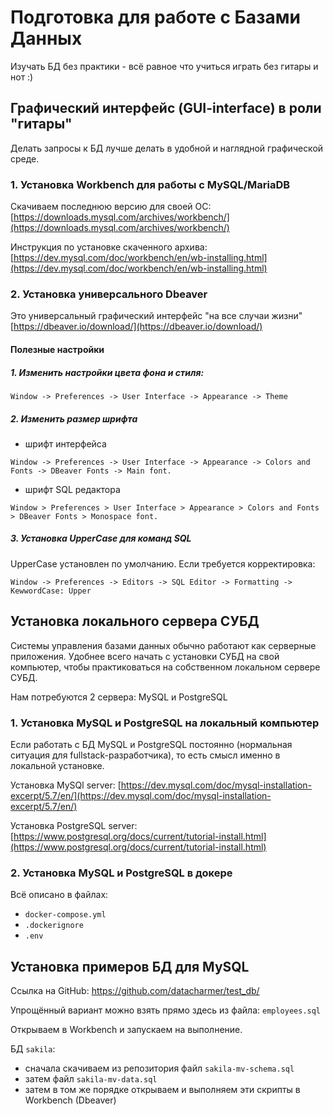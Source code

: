 # Подготовка для работе с Базами Данных

Изучать БД без практики - всё равное что учиться играть без гитары и нот :)

## Графический интерфейс (GUI-interface) в роли "гитары"

Делать запросы к БД лучше делать в удобной и наглядной графической среде.

### 1. Установка Workbench для работы с MySQL/MariaDB

Скачиваем последнюю версию для своей ОС:
[https://downloads.mysql.com/archives/workbench/](https://downloads.mysql.com/archives/workbench/)

Инструкция по установке скаченного архива:
[https://dev.mysql.com/doc/workbench/en/wb-installing.html](https://dev.mysql.com/doc/workbench/en/wb-installing.html)

### 2. Установка универсального Dbeaver

Это универсальный графический интерфейс "на все случаи жизни"
[https://dbeaver.io/download/](https://dbeaver.io/download/)

#### Полезные настройки
##### 1. Изменить настройки цвета фона и стиля:
```
Window -> Preferences -> User Interface -> Appearance -> Theme
```

##### 2. Изменить размер шрифта
- шрифт интерфейса
```
Window -> Preferences -> User Interface -> Appearance -> Colors and Fonts -> DBeaver Fonts -> Main font.
```
- шрифт SQL редактора
```
Window > Preferences > User Interface > Appearance > Colors and Fonts > DBeaver Fonts > Monospace font.
```

##### 3. Установка UpperCase для команд SQL

UpperCase установлен по умолчанию.
Если требуется корректировка: 
```
Window -> Preferences -> Editors -> SQL Editor -> Formatting -> KewwordCase: Upper
```

## Установка локального сервера СУБД

Системы управления базами данных обычно работают как серверные приложения.
Удобнее всего начать с установки СУБД на свой компьютер, чтобы практиковаться на собственном локальном сервере СУБД.

Нам потребуются 2 сервера: MySQL и PostgreSQL

### 1. Установка MySQL и PostgreSQL на локальный компьютер

Если работать с БД MySQL и PostgreSQL постоянно (нормальная ситуация для fullstack-разработчика), то есть смысл именно в локальной установке.

Установка MySQl server:
[https://dev.mysql.com/doc/mysql-installation-excerpt/5.7/en/](https://dev.mysql.com/doc/mysql-installation-excerpt/5.7/en/)

Установка PostgreSQL server:
[https://www.postgresql.org/docs/current/tutorial-install.html](https://www.postgresql.org/docs/current/tutorial-install.html)

### 2. Установка MySQL и PostgreSQL в докере

Всё описано в файлах:
- `docker-compose.yml`
- `.dockerignore`
- `.env`


## Установка примеров БД для MySQL

Ссылка на GitHub: https://github.com/datacharmer/test_db/

Упрощённый вариант можно взять прямо здесь из файла: `employees.sql`

Открываем в Workbench и запускаем на выполнение.

БД `sakila`:
- сначала скачиваем из репозитория файл `sakila-mv-schema.sql`
- затем файл `sakila-mv-data.sql`
- затем в том же порядке открываем и выполняем эти скрипты в Workbench (Dbeaver)

